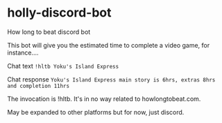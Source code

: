 # holly-discord-bot
How long to beat discord bot

This bot will give you the estimated time to complete a video game, for instance....

Chat text
`!hltb Yoku's Island Express`

Chat response
`Yoku's Island Express main story is 6hrs, extras 8hrs and completion 11hrs`

The invocation is !hltb. It's in no way related to howlongtobeat.com.

May be expanded to other platforms but for now, just discord.
